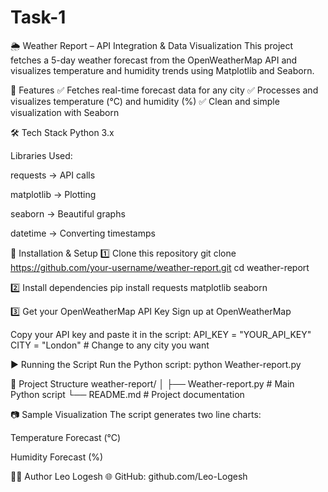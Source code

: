 # Task-1

🌦 Weather Report – API Integration & Data Visualization
This project fetches a 5-day weather forecast from the OpenWeatherMap API and visualizes temperature and humidity trends using Matplotlib and Seaborn.

📌 Features
✅ Fetches real-time forecast data for any city
✅ Processes and visualizes temperature (°C) and humidity (%)
✅ Clean and simple visualization with Seaborn

🛠️ Tech Stack
Python 3.x

Libraries Used:

requests → API calls

matplotlib → Plotting

seaborn → Beautiful graphs

datetime → Converting timestamps

🚀 Installation & Setup
1️⃣ Clone this repository
git clone https://github.com/your-username/weather-report.git
cd weather-report

2️⃣ Install dependencies
pip install requests matplotlib seaborn

3️⃣ Get your OpenWeatherMap API Key
Sign up at OpenWeatherMap

Copy your API key and paste it in the script:
API_KEY = "YOUR_API_KEY"
CITY = "London"  # Change to any city you want

▶️ Running the Script
Run the Python script:
python Weather-report.py

📂 Project Structure
weather-report/
│
├── Weather-report.py   # Main Python script
└── README.md           # Project documentation


📷 Sample Visualization
The script generates two line charts:

Temperature Forecast (°C)

Humidity Forecast (%)

👨‍💻 Author
Leo Logesh
🌐 GitHub: github.com/Leo-Logesh
